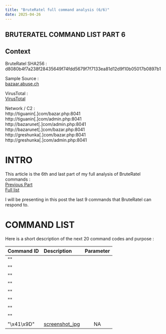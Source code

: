 ```yaml
---
title: "BruteRatel full command analysis (6/6)"
date: 2025-04-26 
---
```


<link rel="stylesheet" href="/css/main.css">

## BRUTERATEL COMMAND LIST PART 6 

## Context  

BruteRatel SHA256 : d8080b4f7a238f28435649f74fdd5679f7f7133ea81d12d9f10b05017b0897b1  

Sample Source :  
[bazaar.abuse.ch](https://bazaar.abuse.ch/sample/d8080b4f7a238f28435649f74fdd5679f7f7133ea81d12d9f10b05017b0897b1/)   

VirusTotal :  
[VirusTotal](https://www.virustotal.com/gui/file/d8080b4f7a238f28435649f74fdd5679f7f7133ea81d12d9f10b05017b0897b1)  

Network / C2 :  
http://tiguanin[.]com/bazar.php:8041  
http://tiguanin[.]com/admin.php:8041  
http://bazarunet[.]com/admin.php:8041  
http://bazarunet[.]com/bazar.php:8041  
http://greshunka[.]com/bazar.php:8041  
http://greshunka[.]com/admin.php:8041  

# INTRO  

This article is the 6th and last part of my full analysis of BruteRatel commands :  
[Previous Part](https://cedricg-mirror.github.io/2025/04/12/BruteRatel5.html)  
[Full list](https://cedricg-mirror.github.io/2025/03/24/BruteRatelCommandList.html)  

I will be presenting in this post the last 9 commands that BruteRatel can respond to.  

# COMMAND LIST

Here is a short description of the next 20 command codes and purpose :  

| Command ID   | Description             | Parameter         |
| :----------- | :---------------------- | :----------------:|
|""    | [](#) |  |
|""    | [](#) |  |
|""    | [](#) |  |
|""    | [](#) |  |
|""    | [](#) |  |
|""    | [](#) |  |
|""    | [](#) |  |
|""    | [](#) |  |
|"\x41\x9D"    | [screenshot_jpg](#screenshot_jpg) | NA |

